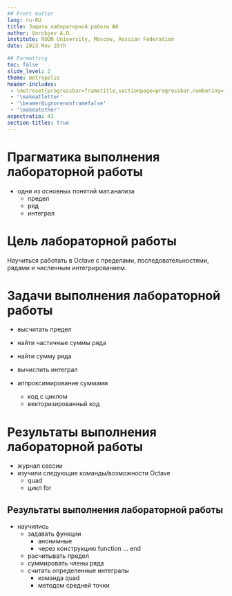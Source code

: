 ```yaml
---
## Front matter
lang: ru-RU
title: Защита лабораторной работы №6
author: Vorobjev A.O.
institute: RUDN University, Moscow, Russian Federation
date: 2023 Nov 25th

## Formatting
toc: false
slide_level: 2
theme: metropolis
header-includes: 
 - \metroset{progressbar=frametitle,sectionpage=progressbar,numbering=fraction}
 - '\makeatletter'
 - '\beamer@ignorenonframefalse'
 - '\makeatother'
aspectratio: 43
section-titles: true
---
```


# Прагматика выполнения лабораторной работы

- одни из основных понятий мат.анализа
  - предел
  - ряд
  - интеграл

# Цель лабораторной работы

Научиться работать в Octave с пределами, последовательностями, рядами и численным интегрированием.

# Задачи выполнения лабораторной работы

- высчитать предел
- найти частичные суммы ряда
- найти сумму ряда

- вычислить интеграл
- аппроксимирование суммами
  - код с циклом
  - векторизированный код

# Результаты выполнения лабораторной работы

- журнал сессии
- изучили следующие команды/возможности Octave
  - quad
  - цикл for

## Результаты выполнения лабораторной работы

- научились
  - задавать функции
    - анонимные
    - через конструкцию function ... end
  - расчитывать предел
  - суммировать члены ряда
  - считать определенные интегралы
    - команда quad
    - методом средней точки

